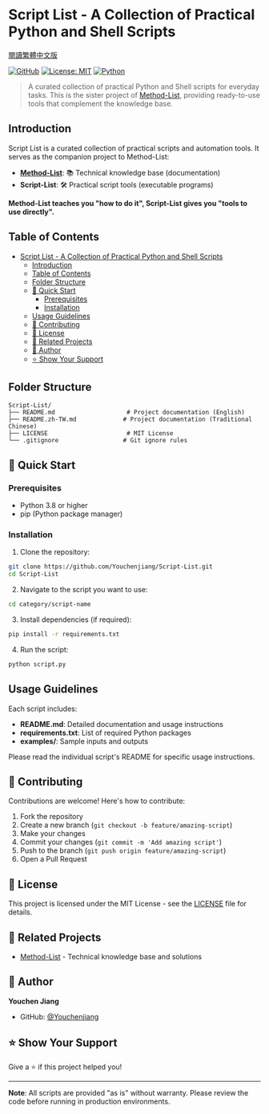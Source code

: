 # Script List - A Collection of Practical Python and Shell Scripts

[閱讀繁體中文版](README.zh-TW.md)

[![GitHub](https://img.shields.io/badge/GitHub-Script--List-blue)](https://github.com/Youchenjiang/Script-List)
[![License: MIT](https://img.shields.io/badge/License-MIT-yellow.svg)](https://opensource.org/licenses/MIT)
[![Python](https://img.shields.io/badge/Python-3.8+-blue.svg)](https://www.python.org/downloads/)

> A curated collection of practical Python and Shell scripts for everyday tasks. This is the sister project of [Method-List](https://github.com/Youchenjiang/Method-List), providing ready-to-use tools that complement the knowledge base.

## Introduction

Script List is a curated collection of practical scripts and automation tools. It serves as the companion project to Method-List:

- **[Method-List](https://github.com/Youchenjiang/Method-List)**: 📚 Technical knowledge base (documentation)
- **Script-List**: 🛠️ Practical script tools (executable programs)

**Method-List teaches you "how to do it", Script-List gives you "tools to use directly".**

## Table of Contents

- [Script List - A Collection of Practical Python and Shell Scripts](#script-list---a-collection-of-practical-python-and-shell-scripts)
  - [Introduction](#introduction)
  - [Table of Contents](#table-of-contents)
  - [Folder Structure](#folder-structure)
  - [🚀 Quick Start](#-quick-start)
    - [Prerequisites](#prerequisites)
    - [Installation](#installation)
  - [Usage Guidelines](#usage-guidelines)
  - [🤝 Contributing](#-contributing)
  - [📜 License](#-license)
  - [🔗 Related Projects](#-related-projects)
  - [👤 Author](#-author)
  - [⭐ Show Your Support](#-show-your-support)

## Folder Structure

```
Script-List/
├── README.md                    # Project documentation (English)
├── README.zh-TW.md             # Project documentation (Traditional Chinese)
├── LICENSE                      # MIT License
└── .gitignore                  # Git ignore rules
```

## 🚀 Quick Start

### Prerequisites

- Python 3.8 or higher
- pip (Python package manager)

### Installation

1. Clone the repository:

```bash
git clone https://github.com/Youchenjiang/Script-List.git
cd Script-List
```

2. Navigate to the script you want to use:

```bash
cd category/script-name
```

3. Install dependencies (if required):

```bash
pip install -r requirements.txt
```

4. Run the script:

```bash
python script.py
```

## Usage Guidelines

Each script includes:

- **README.md**: Detailed documentation and usage instructions
- **requirements.txt**: List of required Python packages
- **examples/**: Sample inputs and outputs

Please read the individual script's README for specific usage instructions.

## 🤝 Contributing

Contributions are welcome! Here's how to contribute:

1. Fork the repository
2. Create a new branch (`git checkout -b feature/amazing-script`)
3. Make your changes
4. Commit your changes (`git commit -m 'Add amazing script'`)
5. Push to the branch (`git push origin feature/amazing-script`)
6. Open a Pull Request

## 📜 License

This project is licensed under the MIT License - see the [LICENSE](LICENSE) file for details.

## 🔗 Related Projects

- [Method-List](https://github.com/Youchenjiang/Method-List) - Technical knowledge base and solutions

## 👤 Author

**Youchen Jiang**

- GitHub: [@Youchenjiang](https://github.com/Youchenjiang)

## ⭐ Show Your Support

Give a ⭐️ if this project helped you!

---

**Note**: All scripts are provided "as is" without warranty. Please review the code before running in production environments.
